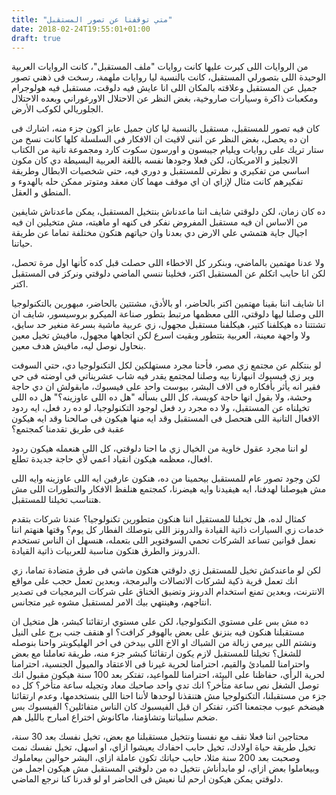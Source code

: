```yaml
---
title: "متي توقفنا عن تصور المستقبل"
date: 2018-02-24T19:55:01+01:00
draft: true
---
```


من الروايات اللى كبرت عليها كانت روايات "ملف المستقبل"، كانت الروايات العربية
الوحيدة اللى بتصورلي المستقبل، كانت بالنسبة ليا روايات ملهمة، رسخت فى ذهني تصور
جميل عن المستقبل وعلاقته بالمكان اللى انا عايش فيه دلوقت، مستقبل فيه هولوجرام
ومكعبات ذاكرة وسيارات صاروخية، بغض النظر عن الاحتلال الاورغوراني وبعده الاحتلال
الجلوريالي لكوكب الأرض.

كان فيه تصور للمستقبل، مستقبل بالنسبة ليا كان جميل عايز اكون جزء منه، اشارك فى
ان ده يحصل، بغض النظر عن انني لاقيت ان الافكار فى السلسلة كلها كانت نسخ من ستار
تريك على روايات ويليام جيبسون و اورسون سكوت كارد ومجموعة تانية من الكتاب
الانجليز و الامريكان، لكن فعلا وجودها نفسه باللغة العربية البسيطة دي كان مكون
اساسي من تفكيري و نظرتي للمستقبل و دوري فيه، حتي شخصيات الابطال وطريقة تفكيرهم
كانت مثال لإزاي ان اي موقف مهما كان معقد ومتوتر ممكن حله بالهدوء و المنطق و
العقل.

ده كان زمان، لكن دلوقتي شايف اننا ماعدناش بنتخيل المستقبل، يمكن ماعدناش شايفين
من الاساس ان فيه مستقبل المفروض نفكر فى كنهه او ماهيته، مش متخيلين ان فيه اجيال
جاية هتمشي علي الارض دي بعدنا وان حياتهم هتكون مختلفة تماما عن طريقة حياتنا.

ولا عدنا مهتمين بالماضي، وبنكرر كل الاخطاء اللى حصلت قبل كده كأنها اول مرة تحصل،
لكن انا حابب اتكلم عن المستقبل اكتر، فخلينا ننسي الماضي دلوقتي ونركز فى المستقبل
اكتر.

انا شايف اننا بقينا مهتمين اكتر بالحاضر، او بالأدق، مشتتين بالحاضر، مبهورين
بالتكنولوجيا اللى وصلنا ليها دلوقتي، اللى معظمها مرتبط بتطور صناعة الميكرو
بروسيسور، شايف ان تشتتنا ده هيكلفنا كتير، هيكلفنا مستقبل مجهول، زي عربية ماشية
بسرعة منغير حد سايق، ولا واجهة معينة، العربية بتتطور وبقيت اسرع لكن اتجاهها
مجهول، مافيش تخيل معين بنحاول نوصل ليه، مافيش هدف معين.

لو بنتكلم عن مجتمع زي مصر، فأحنا مجرد مستهلكين لكل التكنولوجيا دي، حتي السوفت
وير زي فيسبوك انبهارنا بيه وصلنا لمجتمع يقدر فيه شاب عشريناتي فى اوضته فى حي
فقير انه يأثر بأفكاره فى الاف البشر، ببوست واحد على فيسبوك، مابقولش ان دي حاجة
وحشة، ولا بقول انها حاجة كويسة، كل اللى بسأله "هل ده اللى عاوزينه؟" هل ده اللى
تخيلناه عن المستقبل، ولا ده مجرد رد فعل لوجود التكنولوجيا، لو ده رد فعل، ايه
ردود الافعال التانية اللى هتحصل فى المستقبل وقد ايه منها هيكون فى صالحنا وقد ايه
هيكون عقبة فى طريق تقدمنا كمجتمع؟

لو اننا مجرد عقول خاوية من الخيال زي ما احنا دلوقتي، كل اللى هنعمله هيكون ردود
افعال، معظمه هيكون انقياد اعمي لأي حاجة جديدة تطلع.

لكن وجود تصور عام للمستقبل بيحمينا من ده، هنكون عارفين ايه اللى عاوزينه وايه
اللى مش هيوصلنا لهدفنا، ايه هيفيدنا وايه هيضرنا، كمجتمع هنلفظ الافكار والتطورات
اللى مش هتناسب تخيلنا للمستقبل.

كمثال لده، هل تخيلنا للمستقيل اننا هنكون متطورين تكنولوجيا؟ عندنا شركات بتقدم
خدمات زي السيارات ذاتية القيادة والدرونز اللى بتوصلك الفطار كل يوم؟ وقتها هنهتم
اننا نعمل قوانين تساعد الشركات تحمي السوفتوير اللى بتعمله، هنسهل ان الناس تستخدم
الدرونز والطرق هتكون مناسبة للعربيات ذاتية القيادة.

لكن لو ماعندكش تخيل للمستقبل زي دلوقتي هتكون ماشي فى طرق متضادة تماما، زي انك
تعمل قرية ذكية لشركات الاتصالات والبرمجة، وبعدين تعمل حجب على مواقع الانترنت،
وبعدين تمنع استخدام الدرونز وتضيق الخناق على شركات البرمجيات فى تصدير انتاجهم،
وهينتهي بيك الامر لمستقبل مشوه غير متجانس.

ده مش بس على مستوي التكنولوجيا، لكن على مستوي ارتقائنا كبشر، هل متخيل ان
مستقبلنا هنكون فيه بنزنق على بعض بالهوفر كرافت؟ او هنقف جنب برج على النيل ونشتم
اللى بيرمي زبالة من الشباك او الاخ اللى بيدخن فى اخر الهليكوبتر واحنا بنوصله
للشغل؟ تخيلنا للمستقبل لازم يكون ارتقائنا كبشر جزء منه، طريقة تعاملنا مع بعض
واحترامنا للمبادئ والقيم، احترامنا لحرية غيرنا فى الاعتقاد والميول الجنسية،
احترامنا لحرية الرأي، حفاظنا على البيئة، احترامنا للمواعيد، تفتكر بعد 100 سنة
هيكون مقبول انك توصل الشغل نص ساعة متأخر؟ انك تدي واحد صاحبك معاد وتجيله ساعة
متأخر؟ كل ده جزء من مستقبلنا، التكنولوجيا مش هتنقذنا لوحدها لأننا احنا اللى
بنستخدمها، وعدم ارتقائنا هيضخم عيوب مجتمعنا اكتر، تفتكر ان قبل الفيسبوك كان
الناس متفائلين؟ الفيسبوك بس ضخم سلبياتنا وتشاؤمنا، ماكانوش اختراع امبارح بالليل
هم.

محتاجين اننا فعلا نقف مع نفسنا ونتخيل مستقبلنا مع بعض، تخيل نفسك بعد 30 سنة،
تخيل طريقة حياة اولادك، تخيل حابب احفادك يعيشوا ازاي، او اسهل، تخيل نفسك نمت
وصحبت بعد 200 سنة مثلا، حابب حياتك تكون عاملة ازاي، البشر حوالين بيعاملوك
وبيعاملوا بعض ازاي، لو مابدأناش نتخيل ده من دلوقتي المستقبل مش هيكون اجمل من
دلوقتي يمكن هيكون ارحم لنا نعيش فى الحاضر او لو قدرنا كنا نرجع الماضي.
